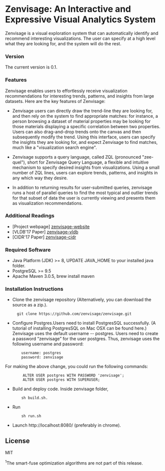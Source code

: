 # Zenvisage: An Interactive and Expressive Visual Analytics System 
Zenvisage is a visual exploration system that can automatically identify and recommend interesting visualizations. The user can specify at a high level what they are looking for, and the system will do the rest.

### Version
The current version is 0.1.

### Features
Zenvisage enables users to effortlessly receive visualization recommendations for interesting trends, patterns, and insights from large datasets. Here are the key features of Zenvisage:

* Zenvisage users can directly draw the trend-line they are looking for, and then rely on the system to find appropriate matches: for instance, a person browsing a dataset of material properties may be looking for those materials displaying a specific correlation between two properties. Users can also drag-and-drop trends onto the canvas and then subsequently modify the trend. Using this interface, users can specify the insights they are looking for, and expect Zenvisage to find matches, much like a "visualization search engine".

* Zenvisage supports a query language, called ZQL (pronounced "zee-quel"), short for Zenvisage Query Language, a flexible and intuitive mechanism to specify desired insights from visualizations. Using a small number of ZQL lines, users can explore trends, patterns, and insights in any which way they desire.

* In addition to returning results for user-submitted queries, zenvisage runs a host of parallel queries to find the most typical and outlier trends for that subset of data the user is currently viewing and presents them as visualization recommendations.

### Additional Readings
* [Project webpage] [zenvisage-website]
* [VLDB'17 Paper] [zenvisage-vldb]
* [CIDR'17 Paper] [zenvisage-cidr]


### Required Software
* Java Platform (JDK) >= 8, UPDATE JAVA_HOME to your installed java folder.
* PostgreSQL >= 9.5
* Apache Maven 3.0.5, brew install maven

### Installation Instructions
* Clone the zenvisage repository (Alternatively, you can download the source as a zip.). 

     
        git clone https://github.com/zenvisage/zenvisage.git
     


* Configure Postgres.Users need to install PostgresSQL successfully. (A tutorial of installing PostgresSQL on Mac OSX can be found here.) Zenvisage uses the default username -- postgres. Users need to create a password “zenvisage” for the user postgres. Thus, zenvisage uses the following username and password:     
        
          username: postgres
          password: zenvisage 
          
For making the above change, you could run the following commands:
            
            ALTER USER postgres WITH PASSWORD 'zenvisage';
            ALTER USER postgres WITH SUPERUSER;
              
 

* Build and deploy code. Inside zenvisage folder,
    
        
          sh build.sh.   
        
* Run 
            
          sh run.sh
        
  
* Launch http://localhost:8080/ (preferably in chrome). 

License
----

MIT


[//]: # (These are reference links used in the body of this note and get stripped out when the markdown processor does its job. There is no need to format nicely because it shouldn't be seen. Thanks SO - http://stackoverflow.com/questions/4823468/store-comments-in-markdown-syntax)

   [prof]: http://web.engr.illinois.edu/~adityagp/#
   [zenvisage-website]: http://zenvisage.github.io/
   [zenvisage-vldb]: http://data-people.cs.illinois.edu/papers/zenvisage-vldb.pdf
   [zenvisage-cidr]: http://data-people.cs.illinois.edu/papers/zenvisage-cidr.pdf
   [postgressite]: https://www.postgresql.org/
   [postgres-installation]: https://chartio.com/resources/tutorials/how-to-start-postgresql-server-on-mac-os-x/
   <sup>1</sup>The smart-fuse optimization algorithms are not part of this release.
